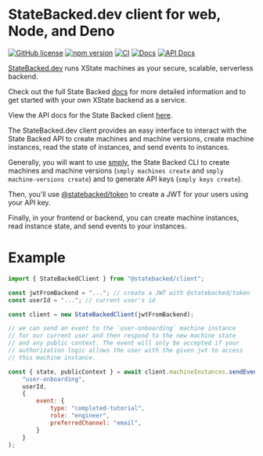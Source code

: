 # StateBacked.dev client for web, Node, and Deno

[![GitHub license](https://img.shields.io/badge/license-MIT-blue.svg)](https://github.com/statebacked/client-js/blob/main/LICENSE) [![npm version](https://img.shields.io/npm/v/@statebacked/client.svg?style=flat)](https://www.npmjs.com/package/@statebacked/client) [![CI](https://github.com/statebacked/client-js/actions/workflows/ci.yaml/badge.svg)](https://github.com/statebacked/client-js/actions/workflows/ci.yaml) [![Docs](https://img.shields.io/badge/docs-statebacked-blue)](https://docs.statebacked.dev/) [![API Docs](https://img.shields.io/badge/docs-api-blue)](https://statebacked.github.io/client-js)

[StateBacked.dev](https://statebacked.dev) runs XState machines as your secure, scalable, serverless backend.

Check out the full State Backed [docs](https://docs.statebacked.dev) for more detailed information and to
get started with your own XState backend as a service.

View the API docs for the State Backed client [here](https://statebacked.github.io/client-js).

The StateBacked.dev client provides an easy interface to interact with the State Backed API 
to create machines and machine versions, create machine instances, read the state of instances,
and send events to instances.

Generally, you will want to use [smply](https://github.com/statebacked/smply), the State Backed CLI
to create machines and machine versions (`smply machines create` and `smply machine-versions create`)
and to generate API keys (`smply keys create`).

Then, you'll use [@statebacked/token](https://github.com/statebacked/token) to create a JWT for your
users using your API key.

Finally, in your frontend or backend, you can create machine instances, read instance state, and
send events to your instances.

# Example

```js
import { StateBackedClient } from "@statebacked/client";

const jwtFromBackend = "..."; // create a JWT with @statebacked/token
const userId = "..."; // current user's id

const client = new StateBackedClient(jwtFromBackend);

// we can send an event to the `user-onboarding` machine instance
// for our current user and then respond to the new machine state
// and any public context. The event will only be accepted if your
// authorization logic allows the user with the given jwt to access
// this machine instance.

const { state, publicContext } = await client.machineInstances.sendEvent(
    "user-onboarding",
    userId,
    {
        event: {
            type: "completed-tutorial",
            role: "engineer",
            preferredChannel: "email",
        }
    }
);

```
